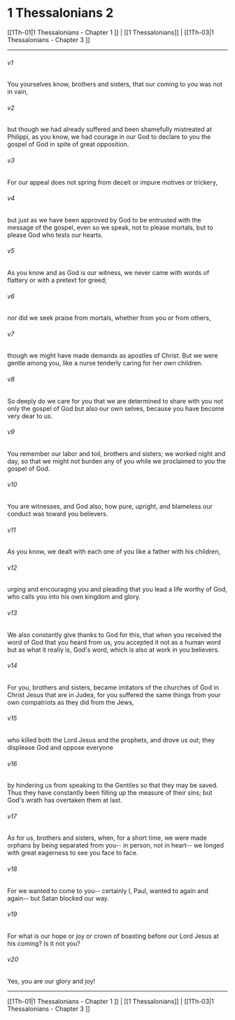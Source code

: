 # 1 Thessalonians 2

[[1Th-01|1 Thessalonians - Chapter 1 ]] | [[1 Thessalonians]] | [[1Th-03|1 Thessalonians - Chapter 3 ]]
***

###### v1
You yourselves know, brothers and sisters, that our coming to you was not in vain,
###### v2
but though we had already suffered and been shamefully mistreated at Philippi, as you know, we had courage in our God to declare to you the gospel of God in spite of great opposition.
###### v3
For our appeal does not spring from deceit or impure motives or trickery,
###### v4
but just as we have been approved by God to be entrusted with the message of the gospel, even so we speak, not to please mortals, but to please God who tests our hearts.
###### v5
As you know and as God is our witness, we never came with words of flattery or with a pretext for greed;
###### v6
nor did we seek praise from mortals, whether from you or from others,
###### v7
though we might have made demands as apostles of Christ. But we were gentle among you, like a nurse tenderly caring for her own children.
###### v8
So deeply do we care for you that we are determined to share with you not only the gospel of God but also our own selves, because you have become very dear to us.
###### v9
You remember our labor and toil, brothers and sisters; we worked night and day, so that we might not burden any of you while we proclaimed to you the gospel of God.
###### v10
You are witnesses, and God also, how pure, upright, and blameless our conduct was toward you believers.
###### v11
As you know, we dealt with each one of you like a father with his children,
###### v12
urging and encouraging you and pleading that you lead a life worthy of God, who calls you into his own kingdom and glory.
###### v13
We also constantly give thanks to God for this, that when you received the word of God that you heard from us, you accepted it not as a human word but as what it really is, God's word, which is also at work in you believers.
###### v14
For you, brothers and sisters, became imitators of the churches of God in Christ Jesus that are in Judea, for you suffered the same things from your own compatriots as they did from the Jews,
###### v15
who killed both the Lord Jesus and the prophets, and drove us out; they displease God and oppose everyone
###### v16
by hindering us from speaking to the Gentiles so that they may be saved. Thus they have constantly been filling up the measure of their sins; but God's wrath has overtaken them at last.
###### v17
As for us, brothers and sisters, when, for a short time, we were made orphans by being separated from you-- in person, not in heart-- we longed with great eagerness to see you face to face.
###### v18
For we wanted to come to you-- certainly I, Paul, wanted to again and again-- but Satan blocked our way.
###### v19
For what is our hope or joy or crown of boasting before our Lord Jesus at his coming? Is it not you?
###### v20
Yes, you are our glory and joy!

***

[[1Th-01|1 Thessalonians - Chapter 1 ]] | [[1 Thessalonians]] | [[1Th-03|1 Thessalonians - Chapter 3 ]]
